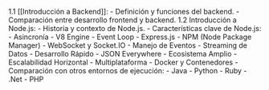 1.1 [[Introducción a Backend]]:
    - Definición y funciones del backend.
    - Comparación entre desarrollo frontend y backend. 
1.2 Introducción a Node.js:
    - Historia y contexto de Node.js.
    - Características clave de Node.js:
        - Asincronía
        - V8 Engine
        - Event Loop
        - Express.js
        - NPM (Node Package Manager)
        - WebSocket y Socket.IO
        - Manejo de Eventos
        - Streaming de Datos
        - Desarrollo Rápido
        - JSON Everywhere
        - Ecosistema Amplio
        - Escalabilidad Horizontal
        - Multiplataforma
        - Docker y Contenedores
    - Comparación con otros entornos de ejecución:
        - Java
        - Python
        - Ruby
        - .Net
        - PHP